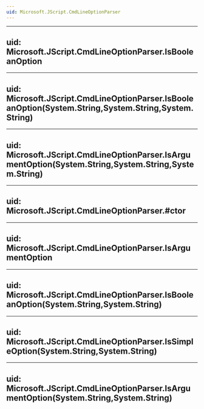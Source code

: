 ```yaml
---
uid: Microsoft.JScript.CmdLineOptionParser
---
```


---
uid: Microsoft.JScript.CmdLineOptionParser.IsBooleanOption
---

---
uid: Microsoft.JScript.CmdLineOptionParser.IsBooleanOption(System.String,System.String,System.String)
---

---
uid: Microsoft.JScript.CmdLineOptionParser.IsArgumentOption(System.String,System.String,System.String)
---

---
uid: Microsoft.JScript.CmdLineOptionParser.#ctor
---

---
uid: Microsoft.JScript.CmdLineOptionParser.IsArgumentOption
---

---
uid: Microsoft.JScript.CmdLineOptionParser.IsBooleanOption(System.String,System.String)
---

---
uid: Microsoft.JScript.CmdLineOptionParser.IsSimpleOption(System.String,System.String)
---

---
uid: Microsoft.JScript.CmdLineOptionParser.IsArgumentOption(System.String,System.String)
---
